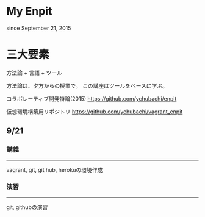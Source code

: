 # My Enpit

since September 21, 2015

三大要素
==========

方法論 + 言語 + ツール

方法論は、夕方からの授業で。
この講座はツールをベースに学ぶ。

コラボレーティブ開発特論(2015)
https://github.com/ychubachi/enpit

仮想環境構築用リポジトリ
https://github.com/ychubachi/vagrant_enpit


## 9/21
### 講義
---------
vagrant, git, git hub, herokuの環境作成

### 演習
---------
git, githubの演習


